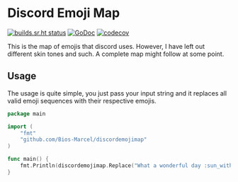 # Discord Emoji Map

[![builds.sr.ht status](https://builds.sr.ht/~biosmarcel/discordemojimap/arch.yml.svg)](https://builds.sr.ht/~biosmarcel/discordemojimap/arch.yml?)
[![GoDoc](https://godoc.org/github.com/Bios-Marcel/discordemojimap?status.svg)](https://godoc.org/github.com/Bios-Marcel/discordemojimap)
[![codecov](https://codecov.io/gh/Bios-Marcel/discordemojimap/branch/master/graph/badge.svg)](https://codecov.io/gh/Bios-Marcel/discordemojimap)

This is the map of emojis that discord uses. However, I have left out
different skin tones and such. A complete map might follow at some
point.

## Usage

The usage is quite simple, you just pass your input string and it replaces all
valid emoji sequences with their respective emojis.

```go
package main

import (
    "fmt"
    "github.com/Bios-Marcel/discordemojimap"
)

func main() {
    fmt.Println(discordemojimap.Replace("What a wonderful day :sun_with_face:, am I right?"))
}
```